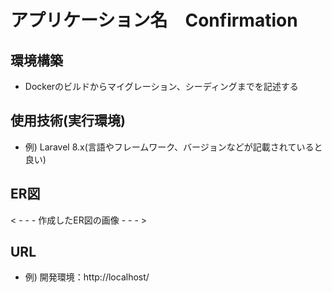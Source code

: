 # アプリケーション名　Confirmation

## 環境構築
- Dockerのビルドからマイグレーション、シーディングまでを記述する



## 使用技術(実行環境)
- 例) Laravel 8.x(言語やフレームワーク、バージョンなどが記載されていると良い)

## ER図
< - - - 作成したER図の画像 - - - >

## URL
- 例) 開発環境：http://localhost/